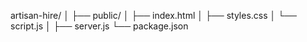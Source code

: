 artisan-hire/
│
├── public/
│   ├── index.html
│   ├── styles.css
│   └── script.js
│
├── server.js
└── package.json
